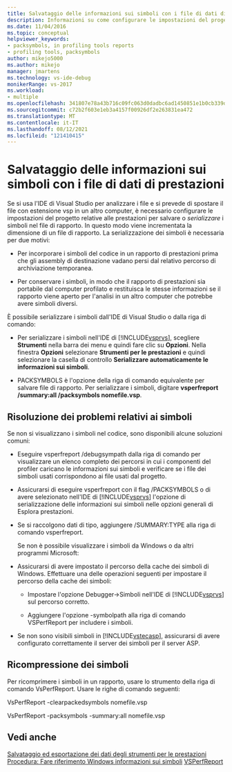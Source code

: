 ```yaml
---
title: Salvataggio delle informazioni sui simboli con i file di dati di prestazioni | Microsoft Docs
description: Informazioni su come configurare le impostazioni del progetto prestazioni per salvare o serializzare i simboli nel file di report.
ms.date: 11/04/2016
ms.topic: conceptual
helpviewer_keywords:
- packsymbols, in profiling tools reports
- profiling tools, packsymbols
author: mikejo5000
ms.author: mikejo
manager: jmartens
ms.technology: vs-ide-debug
monikerRange: vs-2017
ms.workload:
- multiple
ms.openlocfilehash: 341807e78a43b716c09fc063d0dadbc6ad1450851e1b0cb339d9b5efcc96e712
ms.sourcegitcommit: c72b2f603e1eb3a4157f00926df2e263831ea472
ms.translationtype: MT
ms.contentlocale: it-IT
ms.lasthandoff: 08/12/2021
ms.locfileid: "121410415"
---
```

# <a name="saving-symbol-information-with-performance-data-files"></a>Salvataggio delle informazioni sui simboli con i file di dati di prestazioni

Se si usa l'IDE di Visual Studio per analizzare i file e si prevede di spostare il file con estensione vsp in un altro computer, è necessario configurare le impostazioni del progetto relative alle prestazioni per salvare o *serializzare* i simboli nel file di rapporto. In questo modo viene incrementata la dimensione di un file di rapporto. La serializzazione dei simboli è necessaria per due motivi:

- Per incorporare i simboli del codice in un rapporto di prestazioni prima che gli assembly di destinazione vadano persi dal relativo percorso di archiviazione temporanea.

- Per conservare i simboli, in modo che il rapporto di prestazioni sia portabile dal computer profilato e restituisca le stesse informazioni se il rapporto viene aperto per l'analisi in un altro computer che potrebbe avere simboli diversi.

È possibile serializzare i simboli dall'IDE di Visual Studio o dalla riga di comando:

- Per serializzare i simboli nell'IDE di [!INCLUDE[vsprvs](../code-quality/includes/vsprvs_md.md)], scegliere **Strumenti** nella barra dei menu e quindi fare clic su **Opzioni**. Nella finestra **Opzioni** selezionare **Strumenti per le prestazioni** e quindi selezionare la casella di controllo **Serializzare automaticamente le informazioni sui simboli**.

- PACKSYMBOLS è l'opzione della riga di comando equivalente per salvare file di rapporto. Per serializzare i simboli, digitare **vsperfreport /summary:all /packsymbols nomefile.vsp**.

## <a name="troubleshooting-symbol-problems"></a>Risoluzione dei problemi relativi ai simboli

Se non si visualizzano i simboli nel codice, sono disponibili alcune soluzioni comuni:

- Eseguire vsperfreport /debugsympath dalla riga di comando per visualizzare un elenco completo dei percorsi in cui i componenti del profiler caricano le informazioni sui simboli e verificare se i file dei simboli usati corrispondono ai file usati dal progetto.

- Assicurarsi di eseguire vsperfreport con il flag /PACKSYMBOLS o di avere selezionato nell'IDE di [!INCLUDE[vsprvs](../code-quality/includes/vsprvs_md.md)] l'opzione di serializzazione delle informazioni sui simboli nelle opzioni generali di Esplora prestazioni.

- Se si raccolgono dati di tipo, aggiungere /SUMMARY:TYPE alla riga di comando vsperfreport.

  Se non è possibile visualizzare i simboli da Windows o da altri programmi Microsoft:

- Assicurarsi di avere impostato il percorso della cache dei simboli di Windows. Effettuare una delle operazioni seguenti per impostare il percorso della cache dei simboli:

  - Impostare l'opzione Debugger->Simboli nell'IDE di [!INCLUDE[vsprvs](../code-quality/includes/vsprvs_md.md)] sul percorso corretto.

  - Aggiungere l'opzione -symbolpath alla riga di comando VSPerfReport per includere i simboli.

- Se non sono visibili simboli in [!INCLUDE[vstecasp](../code-quality/includes/vstecasp_md.md)], assicurarsi di avere configurato correttamente il server dei simboli per il server ASP.

## <a name="repacking-symbols"></a>Ricompressione dei simboli

Per ricomprimere i simboli in un rapporto, usare lo strumento della riga di comando VsPerfReport. Usare le righe di comando seguenti:

VsPerfReport -clearpackedsymbols nomefile.vsp

VsPerfReport -packsymbols -summary:all nomefile.vsp

## <a name="see-also"></a>Vedi anche

[Salvataggio ed esportazione dei dati degli strumenti per le prestazioni](../profiling/saving-and-exporting-performance-tools-data.md) 
 [Procedura: Fare riferimento Windows informazioni sui simboli](../profiling/how-to-reference-windows-symbol-information.md) 
 [VSPerfReport](../profiling/vsperfreport.md)
